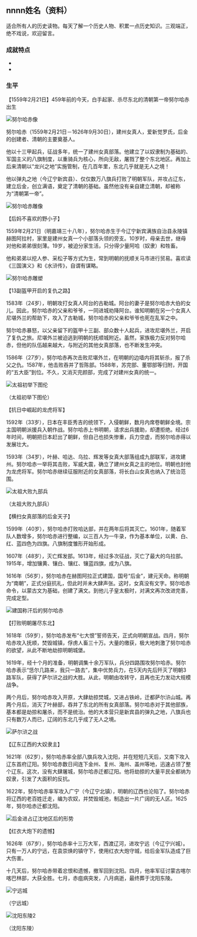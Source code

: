 ## nnnn姓名（资料）

适合所有人的历史读物。每天了解一个历史人物、积累一点历史知识。三观端正，绝不戏说，欢迎留言。  

### 成就特点

- ​
- ​


### 生平

【1559年2月21日】459年前的今天，白手起家、杀尽东北的清朝第一帝努尔哈赤出生

![努尔哈赤像](努尔哈赤像.jpg)

努尔哈赤（1559年2月21日－1626年9月30日），建州女真人，爱新觉罗氏，后金的创建者、清朝的主要奠基人。

他以十三甲起兵，征战多年，统一了建州女真部落。他建立了以奴隶制为基础的、军国主义的八旗制度，以重骑兵为核心，所向无敌，屠戮了整个东北地区。再加上后来清朝以“龙兴之地”实施管制，在几百年里，东北几乎就是无人之境！

他以弹丸之地（今辽宁新宾县）、仅仅数万八旗兵打败了明朝军队，并攻占辽东，建立后金，创立满语，奠定了清朝的基础。虽然他没有亲自建立清朝，却被称为“清朝第一帝”。

![努尔哈赤雕像](努尔哈赤雕像.jpg)

【后妈不喜欢的野小子】

1559年2月21日（明嘉靖三十八年），努尔哈赤生于今辽宁新宾满族自治县永陵镇赫图阿拉村，家里是建州女真一个小部落头领的旁支。10岁时，母亲去世，继母对他和弟弟很刻薄。19岁，被迫分家生活，只分得少量阿哈（奴隶）和牲畜。

他和弟弟以挖人参、采松子等方式为生，常到明朝的抚顺关马市进行贸易。喜欢读《三国演义》和《水浒传》，自谓有谋略。

![努尔哈赤雕塑](努尔哈赤雕塑.jpg)

【13副盔甲开启的复仇之路】

1583年（24岁），明朝攻打女真人阿台的古勒城。阿台的妻子是努尔哈赤大伯的女儿。因此，努尔哈赤的父亲和爷爷，一同进城劝降阿台。谁知明朝在另一个女真人尼堪外兰的帮助下，攻入了古勒城，努尔哈赤的父亲和爷爷也死在乱军之中。

努尔哈赤暴怒，以父亲留下的盔甲十三副、部众数十人起兵，进攻尼堪外兰，开启了复仇之旅。尼堪外兰被迫逃到明朝的抚顺城附近。虽然，家族极力反对努尔哈赤，但他的队伍越来越大，与附近的其他女真部落，也不断发生冲突。

1586年（27岁），努尔哈赤再次击败尼堪外兰，在明朝的边墙内将其斩杀，报了杀父之仇。1587年，他击败吞并了哲陈部。1588年，苏完部、董鄂部等归附，开国的“五大臣”到位。不久，又消灭完颜部，完成了对建州女真的统一。

![太祖初举下图伦](太祖初举下图伦.jpg)

（太祖初举下图伦）

【抗日中崛起的龙虎将军】

1592年（33岁），日本在丰臣秀吉的统领下，入侵朝鲜，数月内席卷朝鲜全境。宗主国明朝派援兵入朝作战。努尔哈赤上书明朝，请求出兵援助，却遭拒绝。经过6年时间，明朝把日本赶出了朝鲜，但自己也损失惨重，兵力空虚，而努尔哈赤得以发展壮大。

1593年（34岁），叶赫、哈达、乌拉、辉发等女真大部落组成九部联军，进攻建州。努尔哈赤一举将其击败，军威大震，确立了建州女真之主的地位。明朝也封他为龙虎将军。努尔哈赤继续征服附近的女真部落，将长白山女真也纳入了统治范围。

![太祖大败九部兵](太祖大败九部兵.jpg)

（太祖大败九部兵）



【横扫女真部落的后金天子】

1599年（40岁），努尔哈赤打败哈达部，并在两年后将其灭亡。1601年，随着军队人数增多，努尔哈赤进行整编，以三百人为一牛录，作为基本单位，以黄、白、红、蓝四色为四旗。八旗制度雏形开始形成。

1607年（48岁），灭亡辉发部。1613年，经过多次征战，灭亡了最大的乌拉部。1915年，增加镶黄、镶白、镶红、镶蓝四旗，成为八旗。

1616年（56岁），努尔哈赤在赫图阿拉正式建国，国号“后金”，建元天命。称明朝为“南朝”，正式分庭抗礼，但此时并未大肆声张。这时，女真没有文字。努尔哈赤命令，以蒙古文为基础，创建了满文。到他儿子皇太极时，对满文再次改进完善，完成定型。

![建国称汗后的努尔哈赤](建国称汗后的努尔哈赤.jpg)

【打败明朝屠尽东北】

1618年（59岁），努尔哈赤发布“七大恨”誓师告天，正式向明朝宣战。四月，努尔哈赤攻入抚顺，焚毁城镇，俘虏人畜三十万。大量的缴获，极大地刺激了努尔哈赤的欲望，从此不断地劫掠明朝城堡。

1619年，经十个月的准备，明朝调集十余万军队，兵分四路围攻努尔哈赤。努尔哈赤表示“恁尔几路来，我只一路去”，集中优势兵力，在5天内先后歼灭了明朝3路军队，获得了萨尔浒之战的大胜。从此，明朝由攻转守，且再也无力发动大规模战争。

两个月后，努尔哈赤攻入开原，大肆劫掠焚城，又进占铁岭，迁都萨尔浒山城。再两个月后，消灭了叶赫部，吞并了东北的所有女真部落。努尔哈赤对于其他部族，基本都是劫掠和屠杀，而不是统治。他的大本营只是新宾县的弹丸之地，八旗兵也只有数万人而已，辽阔的东北几乎成了无人之境。

![萨尔浒之战](萨尔浒之战.jpg)

【辽东辽西的大奴隶主】

1621年（62岁），努尔哈赤率全部八旗兵攻入沈阳，并在短短几天后，又南下攻入辽东首府辽阳。努尔哈赤数日间连下金州、复州、海州、盖州等地，迅速占领了整个辽东。这次，没有大肆屠城，努尔哈赤迁都辽阳。他将劫掠的大量平民全都纳为奴隶，引发了大面积的反抗。

1622年，努尔哈赤率军攻入广宁（今辽宁北镇），明朝的辽西也沦陷了。努尔哈赤将辽西的老百姓迁走，编为农奴，并焚毁城池，制造出一片广阔的无人区。1625年，努尔哈赤迁都沈阳。

![后金进占辽沈地区后的形势](后金进占辽沈地区后的形势.jpg)

【红衣大炮下的遗憾】

1626年（67岁），努尔哈赤率十三万大军，西渡辽河，进攻宁远（今辽宁兴城）。只有一万人的宁远，在袁崇焕的镇守下，使用红衣大炮守城，给后金军队造成了巨大伤害。

十几天后，努尔哈赤带着忿恨和遗憾，撤军回到沈阳。四月，他率军征讨蒙古喀尔喀巴林部，大获全胜。七月，赤疽病突发，八月病逝，最终葬于沈阳东陵。

![宁远城](宁远城.jpg)

（宁远城）

![沈阳东陵2](沈阳东陵2.jpg)

（沈阳东陵）



